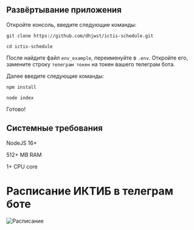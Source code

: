## Развёртывание приложения
Откройте консоль, введите следующие команды:
  
```git clone https://github.com/dhjwst/ictis-schedule.git```
  
```cd ictis-schedule```
  
После найдите файл `env_example`, переименуйте в `.env`. Откройте его, замените строку `телеграм токен` на токен вашего телеграм бота.
  
Далее введите следующие команды:
  
```npm install```
  
```node index```
  
Готово!

## Системные требования

NodeJS 16+

512+ MB RAM

1+ CPU core

# Расписание ИКТИБ в телеграм боте
![Расписание](image.png)
